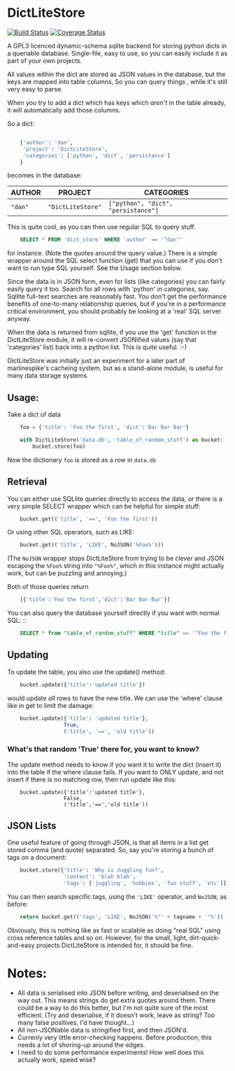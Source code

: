 # DictLiteStore


[![Build Status](https://travis-ci.org/danthedeckie/DictLiteStore.svg?branch=master)](https://travis-ci.org/danthedeckie/DictLiteStore)  [![Coverage Status](https://img.shields.io/coveralls/danthedeckie/DictLiteStore.svg)](https://coveralls.io/r/danthedeckie/DictLiteStore?branch=master)


A GPL3 licenced dynamic-schema sqlite backend for storing python dicts in a
queriable database.  Single-file, easy to use, so you can easily include it
as part of your own projects.

All values within the dict are stored as JSON values
in the database, but the keys are mapped into table columns, So you can
query things , while it's still very easy to parse.

When you try to add a dict which has keys which *aren't* in the table
already, it will automatically add those columns.

So a dict:

```python

    {'author': 'dan',
     'project': 'DictLiteStore',
     'categories': ['python', 'dict', 'persistance']
    }
```

becomes in the database:


AUTHOR    |  PROJECT            |   CATEGORIES
--------- | ------------------- | -------------------------------------
  `"dan"` | `"DictLiteStore"`   | `["python", "dict", "persistance"]`


This is quite cool, as you can then use regular SQL to query stuff.

```sql
    SELECT * FROM 'dict_store' WHERE 'author' == '"dan"'
```

for instance. (Note the quotes around the query value.)  There is a
simple wrapper around the SQL select function (get) that you can use if you
don't want to run type SQL yourself. See the Usage section below.

Since the data is in JSON form, even for lists (like categories) you
can fairly easily query it too.  Search for all rows with 'python' in
categories, say.  Sqllite full-text searches are reasonably fast.
You don't get the performance benefits of one-to-many relationship
queries, but if you're in a performance critical environment, you
should probably be looking at a 'real' SQL server anyway.

When the data is returned from sqllite, if you use the
'get' function in the DictLiteStore module, it will re-convert
JSONified values (say that 'categories' list) back into a python
list.  This is quite useful. :-)

DictLiteStore was initially just an experiment for a later part of
marlinespike's cacheing system, but as a stand-alone module,
is useful for many data storage systems.

## Usage:

Take a dict of data

``` python
    foo = {'title': 'Foo the first', 'dict':'Bar Bar Bar'}

    with DictLiteStore('data.db', 'table_of_random_stuff') as bucket:
        bucket.store(foo)
```

Now the dictionary `foo` is stored as a row in `data.db`

## Retrieval

You can either use SQLlite queries directly to access the data,
or there is a very simple SELECT wrapper which can be helpful for simple
stuff:

```python
    bucket.get(('title', '==', 'Foo the first'))
```

Or using other SQL operators, such as LIKE:

```python
    bucket.get(('title', 'LIKE', NoJSON('%Foo%')))
```

(The `NoJSON` wrapper stops DictLiteStore from trying to be clever and JSON escaping
the `%Foo%` string into `"%Foo%"`, which in this instance might actually work, but
can be puzzling and annoying.)

Both of those queries return

```python
    [{'title':'Foo the first','dict':'Bar Bar Bar'}]
```

You can also query the database yourself directly if you want with normal SQL: ::

```sql
    SELECT * from "table_of_random_stuff" WHERE "title" == '"Foo the first"';
```

## Updating


To update the table, you also use the update() method:

```python
    bucket.update({'title':'updated title'})
```

would update *all* rows to have the new title.  We can use the 'where' clause
like in get to limit the damage:

```python
    bucket.update({'title': 'updated title'},
                  True,
                  ('title', '==', 'old title'))
```

### What's that random 'True' there for, you want to know?

The update method needs to know if you want it to write the dict (insert it)
into the table if the where clause fails.  If you want to ONLY update, and not
insert if there is no matching row, then run update like this:

```
    bucket.update({'title':'updated title'},
                  False,
                  ('title','==','old title'))
```


## JSON Lists


One useful feature of going through JSON, is that all items in a list get stored
comma (and quote) separated.  So, say you're storing a bunch of tags on a document:

```python
    bucket.store({'title': 'Why is Juggling fun?',
                  'content': 'blah blah',
                  'tags': ['juggling', 'hobbies', 'fun stuff', 'etc']})
```

You can then search specific tags, using the `'LIKE'` operator, and `NoJSON`, as before:

```python
    return bucket.get(('tags', 'LIKE', NoJSON('%"' + tagname + '"%'))
```

Obviously, this is nothing like as fast or scalable as doing "real SQL" using cross
reference tables and so on.  However, for the small, light, dirt-quick-and-easy projects
DictLiteStore is intended for, it should be fine.

# Notes:

* All data is serialised into JSON before writing, and deserialised on the way out.
  This means strings do get extra quotes around them.  There could be a way to do this better,
  but I'm not quite sure of the most efficient. (Try and deserialise, if it doesn't work,
  leave as string?  Too many false positives, I'd have thought...)
* All non-JSONable data is stringified first, and then JSON'd.
* Currenly very little error-checking happens.  Before production, this needs
  a lot of shoring-up around the edges.
* I need to do some performance experiments!  How well does this actually work, speed wise?
